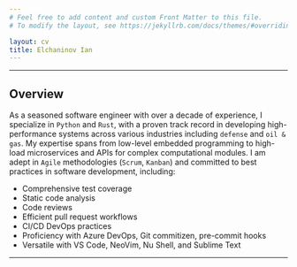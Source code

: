 ```yaml
---
# Feel free to add content and custom Front Matter to this file.
# To modify the layout, see https://jekyllrb.com/docs/themes/#overriding-theme-defaults

layout: cv
title: Elchaninov Ian
---
```


---

## Overview

As a seasoned software engineer with over a decade of experience, I specialize in `Python` and `Rust`, with a proven track record in developing high-performance systems across various industries including `defense` and `oil & gas`. My expertise spans from low-level embedded programming to high-load microservices and APIs for complex computational modules. I am adept in `Agile` methodologies (`Scrum`, `Kanban`) and committed to best practices in software development, including:

- Comprehensive test coverage
- Static code analysis
- Code reviews
- Efficient pull request workflows
- CI/CD DevOps practices
- Proficiency with Azure DevOps, Git commitizen, pre-commit hooks
- Versatile with VS Code, NeoVim, Nu Shell, and Sublime Text

---
